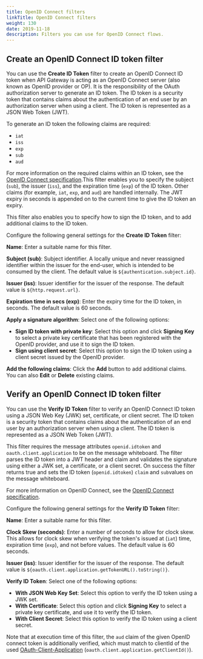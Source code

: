 ```yaml
---
title: OpenID Connect filters
linkTitle: OpenID Connect filters
weight: 130
date: 2019-11-18
description: Filters you can use for OpenID Connect flows.
---
```


## Create an OpenID Connect ID token filter

You can use the **Create ID Token** filter to create an OpenID Connect ID token when API Gateway is acting as an OpenID Connect server (also known as OpenID provider or OP). It is the responsibility of the OAuth authorization server to generate an ID token. The ID token is a security token that contains claims about the authentication of an end user by an authorization server when using a client. The ID token is represented as a JSON Web Token (JWT).

To generate an ID token the following claims are required:

* `iat`
* `iss`
* `exp`
* `sub`
* `aud`

For more information on the required claims within an ID token, see the [OpenID Connect specification](https://openid.net/specs/openid-connect-core-1_0.html).This filter enables you to specify the subject (`sub`), the issuer (`iss`), and the expiration time (`exp`) of the ID token. Other claims (for example, `iat`, `exp`, and `aud`) are handled internally. The JWT expiry in seconds is appended on to the current time to give the ID token an expiry.

This filter also enables you to specify how to sign the ID token, and to add additional claims to the ID token.

Configure the following general settings for the **Create ID Token** filter:

**Name**:
Enter a suitable name for this filter.

**Subject (sub)**:
Subject identifier. A locally unique and never reassigned identifier within the issuer for the end-user, which is intended to be consumed by the client. The default value is `${authentication.subject.id}`.

**Issuer (iss)**:
Issuer identifier for the issuer of the response. The default value is `${http.request.url}`.

**Expiration time in secs (exp)**:
Enter the expiry time for the ID token, in seconds. The default value is 60 seconds.

**Apply a signature algorithm**:
Select one of the following options:

* **Sign ID token with private key**:
    Select this option and click **Signing Key**
    to select a private key certificate that has been registered with the OpenID provider, and use it to sign the ID token.
* **Sign using client secret**:
    Select this option to sign the ID token using a client secret issued by the OpenID provider.

**Add the following claims**:
Click the **Add** button to add additional claims. You can also **Edit** or **Delete** existing claims.

## Verify an OpenID Connect ID token filter

You can use the **Verify ID Token** filter to verify an OpenID Connect ID token using a JSON Web Key (JWK) set, certificate, or client secret. The ID token is a security token that contains claims about the authentication of an end user by an authorization server when using a client. The ID token is represented as a JSON Web Token (JWT).

This filter requires the message attributes `openid.idtoken` and `oauth.client.application` to be on the message whiteboard. The filter parses the ID token into a JWT header and claim and validates the signature using either a JWK set, a certificate, or a client secret. On success the filter returns true and sets the ID token (`openid.idtoken`) `claim` and `sub`values on the message whiteboard.

For more information on OpenID Connect, see the [OpenID Connect specification](https://openid.net/specs/openid-connect-core-1_0.html).

Configure the following general settings for the **Verify ID Token** filter:

**Name**:
Enter a suitable name for this filter.

**Clock Skew (seconds)**:
Enter a number of seconds to allow for clock skew. This allows for clock skew when verifying the token's issued at (`iat`) time, expiration time (`exp`), and not before values. The default value is 60 seconds.

**Issuer (iss)**:
Issuer identifier for the issuer of the response. The default value is `${oauth.client.application.getTokenURL().toString()}`.

**Verify ID Token**:
Select one of the following options:

* **With JSON Web Key Set**:
    Select this option to verify the ID token using a JWK set.
* **With Certificate**:
    Select this option and click **Signing Key** to select a private key certificate, and use it to verify the ID token.
* **With Client Secret**:
    Select this option to verify the ID token using a client secret.

Note that at execution time of this filter, the `aud` claim of the given OpenID connect token is additionally verified, which must match to clientId of the used [OAuth-Client-Application](/docs/apim_policydev/apigw_oauth/gw_oauth_client) (`oauth.client.application.getClientId()`).
